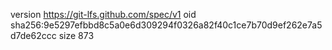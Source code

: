 version https://git-lfs.github.com/spec/v1
oid sha256:9e5297efbbd8c5a0e6d309294f0326a82f40c1ce7b70d9ef262e7a5d7de62ccc
size 873
